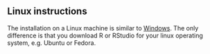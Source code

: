## Linux instructions

The installation on a Linux machine is similar to [Windows](https://github.com/RE-QDA/requal/wiki/ReQual-for-Windows). The only difference is that you download R or RStudio for your linux operating system, e.g. Ubuntu or Fedora.
